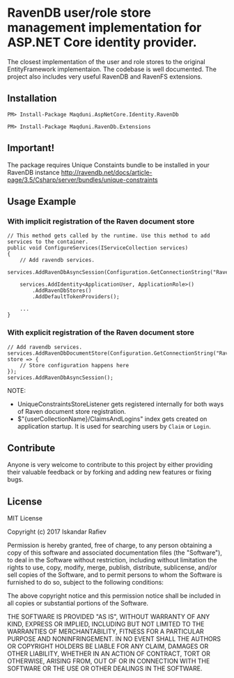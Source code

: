 # RavenDB user/role store management implementation for ASP.NET Core identity provider.
The closest implementation of the user and role stores to the original EntityFramework implementaion. The codebase is well documented. The project also includes very useful RavenDB and RavenFS extensions.

## Installation
`PM> Install-Package Maqduni.AspNetCore.Identity.RavenDb`

`PM> Install-Package Maqduni.RavenDb.Extensions`

## Important!
The package requires Unique Constaints bundle to be installed in your RavenDB instance http://ravendb.net/docs/article-page/3.5/Csharp/server/bundles/unique-constraints

## Usage Example
### With implicit registration of the Raven document store

```
// This method gets called by the runtime. Use this method to add services to the container.
public void ConfigureServices(IServiceCollection services)
{
    // Add ravendb services.
    services.AddRavenDbAsyncSession(Configuration.GetConnectionString("RavenDb"));

    services.AddIdentity<ApplicationUser, ApplicationRole>()
        .AddRavenDbStores()
        .AddDefaultTokenProviders();

    ...
}
```

### With explicit registration of the Raven document store
```
// Add ravendb services.
services.AddRavenDbDocumentStore(Configuration.GetConnectionString("RavenDb"), store => {
    // Store configuration happens here
});
services.AddRavenDbAsyncSession();
```

NOTE: 
* UniqueConstraintsStoreListener gets registered internally for both ways of Raven document store registration.
* $"{userCollectionName}/ClaimsAndLogins" index gets created on application startup. It is used for searching users by `Claim` or `Login`.

## Contribute
Anyone is very welcome to contribute to this project by either providing their valuable feedback or by forking and adding new features or fixing bugs.

## License
MIT License

Copyright (c) 2017 Iskandar Rafiev

Permission is hereby granted, free of charge, to any person obtaining a copy
of this software and associated documentation files (the "Software"), to deal
in the Software without restriction, including without limitation the rights
to use, copy, modify, merge, publish, distribute, sublicense, and/or sell
copies of the Software, and to permit persons to whom the Software is
furnished to do so, subject to the following conditions:

The above copyright notice and this permission notice shall be included in all
copies or substantial portions of the Software.

THE SOFTWARE IS PROVIDED "AS IS", WITHOUT WARRANTY OF ANY KIND, EXPRESS OR
IMPLIED, INCLUDING BUT NOT LIMITED TO THE WARRANTIES OF MERCHANTABILITY,
FITNESS FOR A PARTICULAR PURPOSE AND NONINFRINGEMENT. IN NO EVENT SHALL THE
AUTHORS OR COPYRIGHT HOLDERS BE LIABLE FOR ANY CLAIM, DAMAGES OR OTHER
LIABILITY, WHETHER IN AN ACTION OF CONTRACT, TORT OR OTHERWISE, ARISING FROM,
OUT OF OR IN CONNECTION WITH THE SOFTWARE OR THE USE OR OTHER DEALINGS IN THE
SOFTWARE.
